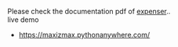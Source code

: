 Please check the documentation pdf of <a href="https://github.com/Mahesh-Bardoliya/Expenser/blob/master/Expenser_Doc_Final.pdf">expenser</a>.. <br>
live demo
- https://maxizmax.pythonanywhere.com/
